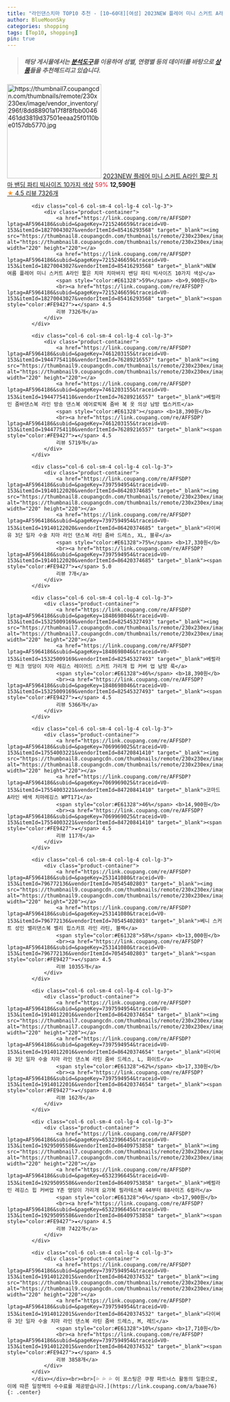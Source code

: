 ```yaml
---
title: "라인댄스치마 TOP10 추천 - [10~60대][여성] 2023NEW 플레어 미니 스커트 A라인 짧은 치마 밴딩 파티 빅사이즈 10가지 색상"
author: BlueMoonSky
categories: shopping
tags: [Top10, shopping]
pin: true
---
```


> ##### 해당 게시물에서는 [**분석도구**](https://itemscout.io/)를 이용하여 **성별**, **연령별** 등의 데이터를 바탕으로 [**상품**](https://link.coupang.com/a/baae76)들을 추천해드리고 있습니다.
<div class="container"><div class="row">
            <div class="col-6 col-sm-4 col-lg-4 col-lg-3">
                <div class="product-container">
                    <a href="https://link.coupang.com/re/AFFSDP?lptag=AF5964186&subid=&pageKey=7186157659&traceid=V0-153&itemId=18133667778&vendorItemId=85467698018" target="_blank"><img src="https://thumbnail7.coupangcdn.com/thumbnails/remote/230x230ex/image/vendor_inventory/296f/8dd88901a17f8f8fbb0046461dd3819d37501eeaa25f0110be0157db5770.jpg" alt="https://thumbnail7.coupangcdn.com/thumbnails/remote/230x230ex/image/vendor_inventory/296f/8dd88901a17f8f8fbb0046461dd3819d37501eeaa25f0110be0157db5770.jpg" width="220" height="220"></a>
                    <a href="https://link.coupang.com/re/AFFSDP?lptag=AF5964186&subid=&pageKey=7186157659&traceid=V0-153&itemId=18133667778&vendorItemId=85467698018" target="_blank">2023NEW 플레어 미니 스커트 A라인 짧은 치마 밴딩 파티 빅사이즈 10가지 색상</a>
                    <span style="color:#E61328">59%</span> <b>12,590원</b>
                    <br><a href="https://link.coupang.com/re/AFFSDP?lptag=AF5964186&subid=&pageKey=7186157659&traceid=V0-153&itemId=18133667778&vendorItemId=85467698018" target="_blank"><span style="color:#FE9427">★</span> 4.5
                    리뷰 7326개</a>
                </div>
            </div>
            
            <div class="col-6 col-sm-4 col-lg-4 col-lg-3">
                <div class="product-container">
                    <a href="https://link.coupang.com/re/AFFSDP?lptag=AF5964186&subid=&pageKey=7215246659&traceid=V0-153&itemId=18270043027&vendorItemId=85416293568" target="_blank"><img src="https://thumbnail8.coupangcdn.com/thumbnails/remote/230x230ex/image/vendor_inventory/df5f/0fda24f3671ea0402a586ae01475f30f424ae13f50fdfd792253a987adfe.jpg" alt="https://thumbnail8.coupangcdn.com/thumbnails/remote/230x230ex/image/vendor_inventory/df5f/0fda24f3671ea0402a586ae01475f30f424ae13f50fdfd792253a987adfe.jpg" width="220" height="220"></a>
                    <a href="https://link.coupang.com/re/AFFSDP?lptag=AF5964186&subid=&pageKey=7215246659&traceid=V0-153&itemId=18270043027&vendorItemId=85416293568" target="_blank">NEW 여름 플레어 미니 스커트 A라인 짧은 치마 치마바지 밴딩 파티 빅사이즈 10가지 색상</a>
                    <span style="color:#E61328">59%</span> <b>9,900원</b>
                    <br><a href="https://link.coupang.com/re/AFFSDP?lptag=AF5964186&subid=&pageKey=7215246659&traceid=V0-153&itemId=18270043027&vendorItemId=85416293568" target="_blank"><span style="color:#FE9427">★</span> 4.5
                    리뷰 7326개</a>
                </div>
            </div>
            
            <div class="col-6 col-sm-4 col-lg-4 col-lg-3">
                <div class="product-container">
                    <a href="https://link.coupang.com/re/AFFSDP?lptag=AF5964186&subid=&pageKey=7461203155&traceid=V0-153&itemId=19447754110&vendorItemId=76289216557" target="_blank"><img src="https://thumbnail9.coupangcdn.com/thumbnails/remote/230x230ex/image/vendor_inventory/829c/3c1ea34b0c79434fcafb85c64eb6f80e729d9638089b65d55a4525e9c64a.jpg" alt="https://thumbnail9.coupangcdn.com/thumbnails/remote/230x230ex/image/vendor_inventory/829c/3c1ea34b0c79434fcafb85c64eb6f80e729d9638089b65d55a4525e9c64a.jpg" width="220" height="220"></a>
                    <a href="https://link.coupang.com/re/AFFSDP?lptag=AF5964186&subid=&pageKey=7461203155&traceid=V0-153&itemId=19447754110&vendorItemId=76289216557" target="_blank">베럴라인 줌바댄스복 라인 방송 댄스복 에어로빅복 줌바 복 옷 의상 남방 랩스커트</a>
                    <span style="color:#E61328"></span> <b>18,390원</b>
                    <br><a href="https://link.coupang.com/re/AFFSDP?lptag=AF5964186&subid=&pageKey=7461203155&traceid=V0-153&itemId=19447754110&vendorItemId=76289216557" target="_blank"><span style="color:#FE9427">★</span> 4.5
                    리뷰 5719개</a>
                </div>
            </div>
            
            <div class="col-6 col-sm-4 col-lg-4 col-lg-3">
                <div class="product-container">
                    <a href="https://link.coupang.com/re/AFFSDP?lptag=AF5964186&subid=&pageKey=7397594954&traceid=V0-153&itemId=19140122020&vendorItemId=86420374685" target="_blank"><img src="https://thumbnail8.coupangcdn.com/thumbnails/remote/230x230ex/image/vendor_inventory/e302/48fee3e6840b0028c5e06aaa4ae75b551ca7a345c854c94f262edea0a160.png" alt="https://thumbnail8.coupangcdn.com/thumbnails/remote/230x230ex/image/vendor_inventory/e302/48fee3e6840b0028c5e06aaa4ae75b551ca7a345c854c94f262edea0a160.png" width="220" height="220"></a>
                    <a href="https://link.coupang.com/re/AFFSDP?lptag=AF5964186&subid=&pageKey=7397594954&traceid=V0-153&itemId=19140122020&vendorItemId=86420374685" target="_blank">다이써유 3단 일자 수술 치마 라인 댄스복 라틴 줌바 드레스, XL, 블루</a>
                    <span style="color:#E61328">75%</span> <b>17,330원</b>
                    <br><a href="https://link.coupang.com/re/AFFSDP?lptag=AF5964186&subid=&pageKey=7397594954&traceid=V0-153&itemId=19140122020&vendorItemId=86420374685" target="_blank"><span style="color:#FE9427">★</span> 5.0
                    리뷰 7개</a>
                </div>
            </div>
            
            <div class="col-6 col-sm-4 col-lg-4 col-lg-3">
                <div class="product-container">
                    <a href="https://link.coupang.com/re/AFFSDP?lptag=AF5964186&subid=&pageKey=1848698046&traceid=V0-153&itemId=15325009169&vendorItemId=82545327493" target="_blank"><img src="https://thumbnail7.coupangcdn.com/thumbnails/remote/230x230ex/image/vendor_inventory/7a8a/75badc25ca0ecefdb843d059401677136c8f6a698038999e07b7703ec857.jpg" alt="https://thumbnail7.coupangcdn.com/thumbnails/remote/230x230ex/image/vendor_inventory/7a8a/75badc25ca0ecefdb843d059401677136c8f6a698038999e07b7703ec857.jpg" width="220" height="220"></a>
                    <a href="https://link.coupang.com/re/AFFSDP?lptag=AF5964186&subid=&pageKey=1848698046&traceid=V0-153&itemId=15325009169&vendorItemId=82545327493" target="_blank">베럴라인 체크 엉덩이 치마 레깅스 레이어드 스커트 가리개 힙 커버 업 남방 룩</a>
                    <span style="color:#E61328">46%</span> <b>18,390원</b>
                    <br><a href="https://link.coupang.com/re/AFFSDP?lptag=AF5964186&subid=&pageKey=1848698046&traceid=V0-153&itemId=15325009169&vendorItemId=82545327493" target="_blank"><span style="color:#FE9427">★</span> 4.5
                    리뷰 5366개</a>
                </div>
            </div>
            
            <div class="col-6 col-sm-4 col-lg-4 col-lg-3">
                <div class="product-container">
                    <a href="https://link.coupang.com/re/AFFSDP?lptag=AF5964186&subid=&pageKey=7069969025&traceid=V0-153&itemId=17554003221&vendorItemId=84720841410" target="_blank"><img src="https://thumbnail8.coupangcdn.com/thumbnails/remote/230x230ex/image/vendor_inventory/44db/ec5cbeb4d90b7a8323e22726cfe0130ac73999eddf55e5d065fcf8de70a3.jpg" alt="https://thumbnail8.coupangcdn.com/thumbnails/remote/230x230ex/image/vendor_inventory/44db/ec5cbeb4d90b7a8323e22726cfe0130ac73999eddf55e5d065fcf8de70a3.jpg" width="220" height="220"></a>
                    <a href="https://link.coupang.com/re/AFFSDP?lptag=AF5964186&subid=&pageKey=7069969025&traceid=V0-153&itemId=17554003221&vendorItemId=84720841410" target="_blank">코마드 A라인 배색 치마레깅스 WPT171</a>
                    <span style="color:#E61328">46%</span> <b>14,900원</b>
                    <br><a href="https://link.coupang.com/re/AFFSDP?lptag=AF5964186&subid=&pageKey=7069969025&traceid=V0-153&itemId=17554003221&vendorItemId=84720841410" target="_blank"><span style="color:#FE9427">★</span> 4.5
                    리뷰 117개</a>
                </div>
            </div>
            
            <div class="col-6 col-sm-4 col-lg-4 col-lg-3">
                <div class="product-container">
                    <a href="https://link.coupang.com/re/AFFSDP?lptag=AF5964186&subid=&pageKey=253141080&traceid=V0-153&itemId=796772136&vendorItemId=70545402803" target="_blank"><img src="https://thumbnail9.coupangcdn.com/thumbnails/remote/230x230ex/image/vendor_inventory/2cd5/3ac4747bd6309872ed90cbea919f6d98bb7c7ecb2f241459578f8148d724.jpg" alt="https://thumbnail9.coupangcdn.com/thumbnails/remote/230x230ex/image/vendor_inventory/2cd5/3ac4747bd6309872ed90cbea919f6d98bb7c7ecb2f241459578f8148d724.jpg" width="220" height="220"></a>
                    <a href="https://link.coupang.com/re/AFFSDP?lptag=AF5964186&subid=&pageKey=253141080&traceid=V0-153&itemId=796772136&vendorItemId=70545402803" target="_blank">베니 스커트 성인 밸리댄스복 벨리 힙스카프 라인 라틴, 블랙</a>
                    <span style="color:#E61328">58%</span> <b>13,000원</b>
                    <br><a href="https://link.coupang.com/re/AFFSDP?lptag=AF5964186&subid=&pageKey=253141080&traceid=V0-153&itemId=796772136&vendorItemId=70545402803" target="_blank"><span style="color:#FE9427">★</span> 4.5
                    리뷰 10355개</a>
                </div>
            </div>
            
            <div class="col-6 col-sm-4 col-lg-4 col-lg-3">
                <div class="product-container">
                    <a href="https://link.coupang.com/re/AFFSDP?lptag=AF5964186&subid=&pageKey=7397594954&traceid=V0-153&itemId=19140122016&vendorItemId=86420374654" target="_blank"><img src="https://thumbnail7.coupangcdn.com/thumbnails/remote/230x230ex/image/vendor_inventory/b508/bc0ee00b48be02a9058fd6db1a9df33a712ecdd7b48f15ba6ea97a055986.png" alt="https://thumbnail7.coupangcdn.com/thumbnails/remote/230x230ex/image/vendor_inventory/b508/bc0ee00b48be02a9058fd6db1a9df33a712ecdd7b48f15ba6ea97a055986.png" width="220" height="220"></a>
                    <a href="https://link.coupang.com/re/AFFSDP?lptag=AF5964186&subid=&pageKey=7397594954&traceid=V0-153&itemId=19140122016&vendorItemId=86420374654" target="_blank">다이써유 3단 일자 수술 치마 라인 댄스복 라틴 줌바 드레스, L, 화이트</a>
                    <span style="color:#E61328">62%</span> <b>17,330원</b>
                    <br><a href="https://link.coupang.com/re/AFFSDP?lptag=AF5964186&subid=&pageKey=7397594954&traceid=V0-153&itemId=19140122016&vendorItemId=86420374654" target="_blank"><span style="color:#FE9427">★</span> 4.0
                    리뷰 162개</a>
                </div>
            </div>
            
            <div class="col-6 col-sm-4 col-lg-4 col-lg-3">
                <div class="product-container">
                    <a href="https://link.coupang.com/re/AFFSDP?lptag=AF5964186&subid=&pageKey=6532396645&traceid=V0-153&itemId=19295095586&vendorItemId=86409753858" target="_blank"><img src="https://thumbnail7.coupangcdn.com/thumbnails/remote/230x230ex/image/vendor_inventory/9641/4d897aefa9127e1f1bb91dfcf67d0d13fd15205e9115cbb9edf6c26cf6d0.jpg" alt="https://thumbnail7.coupangcdn.com/thumbnails/remote/230x230ex/image/vendor_inventory/9641/4d897aefa9127e1f1bb91dfcf67d0d13fd15205e9115cbb9edf6c26cf6d0.jpg" width="220" height="220"></a>
                    <a href="https://link.coupang.com/re/AFFSDP?lptag=AF5964186&subid=&pageKey=6532396645&traceid=V0-153&itemId=19295095586&vendorItemId=86409753858" target="_blank">베럴라인 레깅스 힙 커버업 Y존 엉덩이 가리개 요가복 필라테스복 44부터 88사이즈 6컬러</a>
                    <span style="color:#E61328">6%</span> <b>17,900원</b>
                    <br><a href="https://link.coupang.com/re/AFFSDP?lptag=AF5964186&subid=&pageKey=6532396645&traceid=V0-153&itemId=19295095586&vendorItemId=86409753858" target="_blank"><span style="color:#FE9427">★</span> 4.5
                    리뷰 7422개</a>
                </div>
            </div>
            
            <div class="col-6 col-sm-4 col-lg-4 col-lg-3">
                <div class="product-container">
                    <a href="https://link.coupang.com/re/AFFSDP?lptag=AF5964186&subid=&pageKey=7397594954&traceid=V0-153&itemId=19140122015&vendorItemId=86420374532" target="_blank"><img src="https://thumbnail9.coupangcdn.com/thumbnails/remote/230x230ex/image/vendor_inventory/3913/e74af99acb4c44c47dbc05ffbe258d8cbe66884006a357f61b980602949e.png" alt="https://thumbnail9.coupangcdn.com/thumbnails/remote/230x230ex/image/vendor_inventory/3913/e74af99acb4c44c47dbc05ffbe258d8cbe66884006a357f61b980602949e.png" width="220" height="220"></a>
                    <a href="https://link.coupang.com/re/AFFSDP?lptag=AF5964186&subid=&pageKey=7397594954&traceid=V0-153&itemId=19140122015&vendorItemId=86420374532" target="_blank">다이써유 3단 일자 수술 치마 라인 댄스복 라틴 줌바 드레스, M, 레드</a>
                    <span style="color:#E61328">10%</span> <b>17,710원</b>
                    <br><a href="https://link.coupang.com/re/AFFSDP?lptag=AF5964186&subid=&pageKey=7397594954&traceid=V0-153&itemId=19140122015&vendorItemId=86420374532" target="_blank"><span style="color:#FE9427">★</span> 4.5
                    리뷰 3858개</a>
                </div>
            </div>
            </div></div><br><br>[💦 💦 💦 이 포스팅은 쿠팡 파트너스 활동의 일환으로, 이에 따른 일정액의 수수료를 제공받습니다.](https://link.coupang.com/a/baae76){: .center}